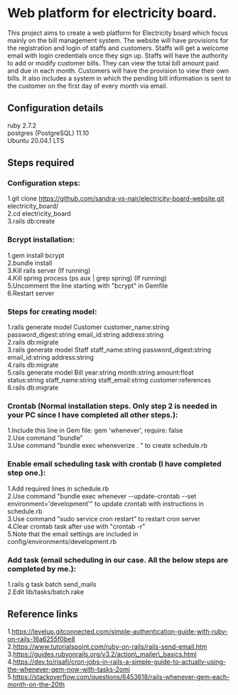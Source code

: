 # Web platform for electricity board.

This project aims to create a web platform for Electricity board which focus mainly on the bill management system. The website will have provisions for the registration and login of staffs and customers. Staffs will get a welcome email with login credentials once they sign up. Staffs will have the authority to add or modify customer bills. They can view the total bill amount paid and due in each month. Customers will have the provision to view their own bills. It also includes a system in which the pending bill information is sent to the customer on the first day of every month via email.

## Configuration details

ruby 2.7.2  
postgres (PostgreSQL) 11.10  
Ubuntu 20.04.1 LTS  

## Steps required  

### Configuration steps:  
1.git clone https://github.com/sandra-vs-nair/electricity-board-website.git electricity\_board/  
2.cd electricity\_board  
3.rails db:create  

### Bcrypt installation:  
1.gem install bcrypt  
2.bundle install  
3.Kill rails server (If running)  
4.Kill spring process (ps aux | grep spring) (If running)  
5.Uncomment the line starting with "bcrypt" in Gemfile  
6.Restart server  

### Steps for creating model:  
1.rails generate model Customer customer\_name:string password\_digest:string email\_id:string address:string  
2.rails db:migrate  
3.rails generate model Staff staff\_name:string password\_digest:string email\_id:string address:string  
4.rails db:migrate    
5.rails generate model Bill year:string month:string amount:float status:string staff\_name:string staff\_email:string customer:references  
6.rails db:migrate  

### Crontab (Normal installation steps. Only step 2 is needed in your PC since I have completed all other steps.):  
1.Include this line in Gem file: gem 'whenever', require: false  
2.Use command "bundle"  
3.Use command "bundle exec wheneverize . " to create schedule.rb  

### Enable email scheduling task with crontab (I have completed step one.):  
1.Add required lines in schedule.rb  
2.Use command "bundle exec whenever --update-crontab --set environment='development'" to update crontab with instructions in schedule.rb  
3.Use command "sudo service cron restart" to restart cron server  
4.Clear crontab task after use with "crontab -r"  
5.Note that the email settings are included in config/environments/development.rb  

### Add task (email scheduling in our case. All the below steps are completed by me.):  
1.rails g task batch send\_mails  
2.Edit lib/tasks/batch.rake  

## Reference links  
1.https://levelup.gitconnected.com/simple-authentication-guide-with-ruby-on-rails-16a6255f0be8  
2.https://www.tutorialspoint.com/ruby-on-rails/rails-send-email.htm  
3.https://guides.rubyonrails.org/v3.2/action\_mailer\_basics.html  
4.https://dev.to/risafj/cron-jobs-in-rails-a-simple-guide-to-actually-using-the-whenever-gem-now-with-tasks-2omi  
5.https://stackoverflow.com/questions/6453618/rails-whenever-gem-each-month-on-the-20th  
